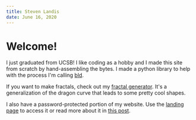 ```yaml
---
title: Steven Landis
date: June 16, 2020
---
```


# Welcome!

I just graduated from UCSB! I like coding as a hobby and I made this site from scratch by hand-assembling the bytes. I made a python library to help with the process I'm calling [bld](posts/bld).

If you want to make fractals, check out my [fractal generator](fractal). It's a generalization of the dragon curve that leads to some pretty cool shapes.

I also have a password-protected portion of my website. Use the [landing page](secret/landing) to access it or read more about it in [this post](posts/secretSideToMyStaticSite).
